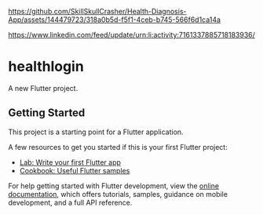 



https://github.com/SkillSkullCrasher/Health-Diagnosis-App/assets/144479723/318a0b5d-f5f1-4ceb-b745-566f6d1ca14a


https://www.linkedin.com/feed/update/urn:li:activity:7161337885718183936/
# healthlogin

A new Flutter project.

## Getting Started

This project is a starting point for a Flutter application.

A few resources to get you started if this is your first Flutter project:

- [Lab: Write your first Flutter app](https://docs.flutter.dev/get-started/codelab)
- [Cookbook: Useful Flutter samples](https://docs.flutter.dev/cookbook)

For help getting started with Flutter development, view the
[online documentation](https://docs.flutter.dev/), which offers tutorials,
samples, guidance on mobile development, and a full API reference.
